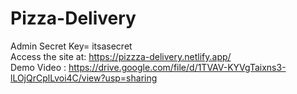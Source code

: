 # Pizza-Delivery
Admin Secret Key= itsasecret
<br/>
Access the site at: https://pizzza-delivery.netlify.app/
<br/>
Demo Video : https://drive.google.com/file/d/1TVAV-KYVgTaixns3-lLOjQrCplLvoi4C/view?usp=sharing
